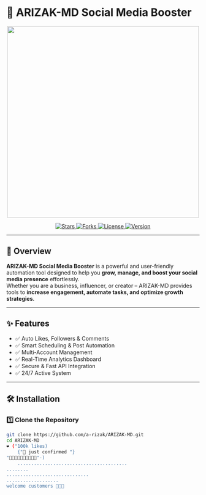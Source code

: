 # 🚀 ARIZAK-MD Social Media Booster  

<p align="center">
  <img src="https://i.imgur.com/LyHic3i.gif" width="500"/>
</p>

<p align="center">
  <a href="https://github.com/a-rizak/ARIZAK-MD/stargazers">
    <img src="https://img.shields.io/github/stars/a-rizak/ARIZAK-MD?style=for-the-badge&color=yellow" alt="Stars"/>
  </a>
  <a href="https://github.com/a-rizak/ARIZAK-MD/network/members">
    <img src="https://img.shields.io/github/forks/a-rizak/ARIZAK-MD?style=for-the-badge&color=blue" alt="Forks"/>
  </a>
  <a href="https://github.com/a-rizak/ARIZAK-MD/blob/main/LICENSE">
    <img src="https://img.shields.io/github/license/a-rizak/ARIZAK-MD?style=for-the-badge&color=green" alt="License"/>
  </a>
  <a href="https://github.com/a-rizak/ARIZAK-MD/releases">
    <img src="https://img.shields.io/github/v/release/a-rizak/ARIZAK-MD?style=for-the-badge&color=red" alt="Version"/>
  </a>
</p>

---

## 📌 Overview  
**ARIZAK-MD Social Media Booster** is a powerful and user-friendly automation tool designed to help you **grow, manage, and boost your social media presence** effortlessly.  
Whether you are a business, influencer, or creator – ARIZAK-MD provides tools to **increase engagement, automate tasks, and optimize growth strategies**.  

---

## ✨ Features  
- ✅ Auto Likes, Followers & Comments  
- ✅ Smart Scheduling & Post Automation  
- ✅ Multi-Account Management  
- ✅ Real-Time Analytics Dashboard  
- ✅ Secure & Fast API Integration  
- ✅ 24/7 Active System  

---

## 🛠️ Installation  

### 1️⃣ Clone the Repository  
```bash
git clone https://github.com/a-rizak/ARIZAK-MD.git
cd ARIZAK-MD
❤️ ("100k likes)
    {"💯 just confirmed "}
"🥇🥇🥇🥇🥇🥇🥇🥇🥇🥇"-)
    ........................................
........
..............................
...................
welcome customers 🎉🎁🎀
